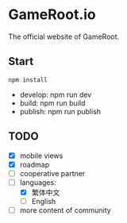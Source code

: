 # GameRoot.io

The official website of GameRoot.

## Start

```shell
npm install
```

+ develop: npm run dev
+ build: npm run build
+ publish: npm run publish

## TODO

+ [x] mobile views
+ [x] roadmap
+ [ ] cooperative partner
+ [ ] languages:
  + [x] 繁体中文
  + [ ] English
+ [ ] more content of community